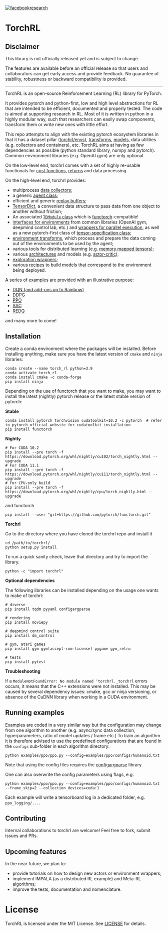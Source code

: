 [![facebookresearch](https://circleci.com/gh/facebookresearch/rl.svg?style=shield&circle-token=eafd3d28568024a3a41c14d476489d74e5059d54)](https://circleci.com/gh/facebookresearch/rl)

# TorchRL

## Disclaimer

This library is not officially released yet and is subject to change.

The features are available before an official release so that users and collaborators can get early access and provide feedback. No guarantee of stability, robustness or backward compatibility is provided.

---

TorchRL is an open-source Reinforcement Learning (RL) library for PyTorch. 

It provides pytorch and python-first, low and high level abstractions for RL that are intended to be efficient, documented and properly tested. 
The code is aimed at supporting research in RL. Most of it is written in python in a highly modular way, such that researchers can easily swap components, transform them or write new ones with little effort.

This repo attempts to align with the existing pytorch ecosystem libraries in that it has a dataset pillar ([torchrl/envs](torchrl/envs)), [transforms](torchrl/envs/transforms), [models](torchrl/modules), data utilities (e.g. collectors and containers), etc. 
TorchRL aims at having as few dependencies as possible (python standard library, numpy and pytorch). Common environment libraries (e.g. OpenAI gym) are only optional.

On the low-level end, torchrl comes with a set of highly re-usable functionals for [cost functions](torchrl/objectives/costs), [returns](torchrl/objectives/returns) and data processing.

On the high-level end, torchrl provides:
- multiprocess [data collectors](torchrl/collectors/collectors.py);
- a generic [agent class](torchrl/agents/agents.py);
- efficient and generic [replay buffers](torchrl/data/replay_buffers/replay_buffers.py);
- [TensorDict](torchrl/data/tensordict/tensordict.py), a convenient data structure to pass data from one object to another without friction;
- An associated [`TDModule` class](torchrl/modules/td_module/common.py) which is [functorch](https://github.com/pytorch/functorch)-compatible! 
- [interfaces for environments](torchrl/envs) from common libraries (OpenAI gym, deepmind control lab, etc.) and [wrappers for parallel execution](torchrl/envs/vec_env.py), as well as a new pytorch-first class of [tensor-specification class](torchrl/data/tensor_specs.py);
- [environment transforms](torchrl/envs/transforms/transforms.py), which process and prepare the data coming out of the environments to be used by the agent;
- various tools for distributed learning (e.g. [memory mapped tensors](torchrl/data/tensordict/memmap.py));
- various [architectures](torchrl/modules/models/) and models (e.g. [actor-critic](torchrl/modules/td_module/actors.py));
- [exploration wrappers](torchrl/modules/td_module/exploration.py);
- various [recipes](torchrl/agents/helpers/models.py) to build models that correspond to the environment being deployed.

A series of [examples](examples/) are provided with an illustrative purpose:
- [DQN (and add-ons up to Rainbow)](examples/dqn/dqn.py)
- [DDPG](examples/ddpg/ddpg.py)
- [PPO](examples/ppo/ppo.py)
- [SAC](examples/sac/sac.py)
- [REDQ](examples/redq/redq.py)

and many more to come!

## Installation
Create a conda environment where the packages will be installed. 
Before installing anything, make sure you have the latest version of `cmake` and `ninja` libraries:

```
conda create --name torch_rl python=3.9
conda activate torch_rl
conda install cmake -c conda-forge
pip install ninja
```

Depending on the use of functorch that you want to make, you may want to install the latest (nightly) pytorch release or the latest stable version of pytorch:

**Stable**

```
conda install pytorch torchvision cudatoolkit=10.2 -c pytorch  # refer to pytorch official website for cudatoolkit installation
pip install functorch
```

**Nightly**
```
# For CUDA 10.2
pip install --pre torch -f https://download.pytorch.org/whl/nightly/cu102/torch_nightly.html --upgrade
# For CUDA 11.1
pip install --pre torch -f https://download.pytorch.org/whl/nightly/cu111/torch_nightly.html --upgrade
# For CPU-only build
pip install --pre torch -f https://download.pytorch.org/whl/nightly/cpu/torch_nightly.html --upgrade
```

and functorch
```
pip install --user "git+https://github.com/pytorch/functorch.git"
```

**Torchrl**

Go to the directory where you have cloned the torchrl repo and install it
```
cd /path/to/torchrl/
python setup.py install
```
To run a quick sanity check, leave that directory and try to import the library.
```
python -c "import torchrl"
```

**Optional dependencies**

The following libraries can be installed depending on the usage one wants to make of torchrl:
```
# diverse
pip install tqdm pyyaml configargparse

# rendering
pip install moviepy

# deepmind control suite
pip install dm_control 

# gym, atari games
pip install gym gym[accept-rom-license] pygame gym_retro

# tests
pip install pytest
```

**Troubleshooting**

If a `ModuleNotFoundError: No module named ‘torchrl._torchrl` errors occurs, it means that the C++ extensions were not installed. This may be caused by several dependency issues: cmake, gcc or ninja versioning, or absence of the CuDNN library when working in a CUDA environment.

## Running examples
Examples are coded in a very similar way but the configuration may change from one algorithm to another (e.g. async/sync data collection, hyperparameters, ratio of model updates / frame etc.)
To train an algorithm it is therefore advised to use the predefined configurations that are found in the `configs` sub-folder in each algorithm directory:
```
python examples/ppo/ppo.py --config=examples/ppo/configs/humanoid.txt
```
Note that using the config files requires the [configargparse](https://pypi.org/project/ConfigArgParse/) library. 

One can also overwrite the config parameters using flags, e.g.
```
python examples/ppo/ppo.py --config=examples/ppo/configs/humanoid.txt --frame_skip=2 --collection_devices=cuda:1
```

Each example will write a tensorboard log in a dedicated folder, e.g. `ppo_logging/...`.

## Contributing
Internal collaborations to torchrl are welcome! Feel free to fork, submit issues and PRs.

## Upcoming features
In the near future, we plan to:
- provide tutorials on how to design new actors or environment wrappers;
- implement IMPALA (as a distributed RL example) and Meta-RL algorithms;
- improve the tests, documentation and nomenclature.

# License
TorchRL is licensed under the MIT License. See [LICENSE](LICENSE) for details.
